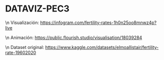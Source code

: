 # DATAVIZ-PEC3

\n
Visualización: https://infogram.com/fertility-rates-1h0n25oo8mnwz4p?live

\n
Animación: https://public.flourish.studio/visualisation/18039284

\n
Dataset original: https://www.kaggle.com/datasets/elmoallistair/fertility-rate-19602020
